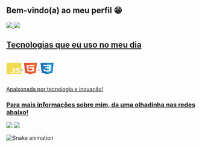 ## Bem-vindo(a) ao meu perfil 😁

 <div>
   <a href="https://github.com/emilycristine">
   <img height="170em" src="https://github-readme-stats.vercel.app/api?username=emilycristine&show_icons=true&theme=tokyonight&include_all_commits=true&count_private=true"/>
   <img height="170em" src="https://github-readme-stats.vercel.app/api/top-langs/?username=emilycristine&layout=compact&langs_count=6&theme=tokyonight"/>

</div>

## Tecnologias que eu uso no meu dia
<div style="display: inline_block"><br>
  <img align="center" alt="Js" height="30" width="40" src="https://raw.githubusercontent.com/devicons/devicon/master/icons/javascript/javascript-plain.svg">
  <img align="center" alt="HTML" height="30" width="40" src="https://raw.githubusercontent.com/devicons/devicon/master/icons/html5/html5-original.svg">
  <img align="center" alt="CSS" height="30" width="40" src="https://raw.githubusercontent.com/devicons/devicon/master/icons/css3/css3-original.svg">
</div>
 
 <br>

</div>

Apaixonada por tecnologia e inovação!
 
  ### Para mais informações sobre mim, da uma olhadinha nas redes abaixo!
 
<div> 
  <a href = "mailto:emilycristhine92@gmail.com"><img src="https://img.shields.io/badge/-Gmail-%23333?style=for-the-badge&logo=gmail&logoColor=white" target="_blank"></a>
  <a href="https://www.linkedin.com/in/emilyluiz-7b1592143" target="_blank"><img src="https://img.shields.io/badge/-LinkedIn-%230077B5?style=for-the-badge&logo=linkedin&logoColor=white" target="_blank"></a> 
</div>

 ![Snake animation](https://github.com/devemdobro/devemdobro/blob/output/github-contribution-grid-snake.svg)

